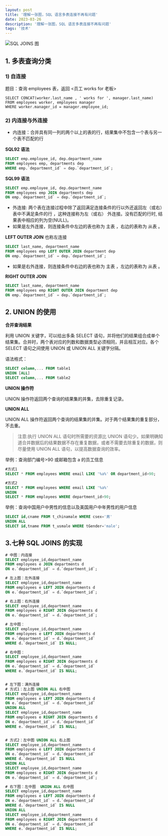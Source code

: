 ```yaml
---
layout: post
title: '理解一张图，SQL 语言多表连接不再有问题'
date: 2023-03-26
description: '理解一张图，SQL 语言多表连接不再有问题'
tags: '技术'
---
```


![SQL JOINS 图](https://img2.baidu.com/it/u=317208776,810762172&fm=253&fmt=auto&app=138&f=PNG?w=640&h=500)

## 1. 多表查询分类

### 1) 自连接

题目：查询 employees 表，返回 <员工 works for 老板>

```mysql
SELECT CONCAT(worker.last_name , ' works for ', manager.last_name)
FROM employees worker, employees manager
WHERE worker.manager_id = manager.employee_id;
```

### 2) 内连接与外连接

- 内连接：合并具有同一列的两个以上的表的行，结果集中不包含一个表与另一个表不匹配的行

**SQL92 语法**

```sql
SELECT emp.employee_id, dep.department_name
FROM employees emp, departments dep
WHERE emp.`department_id` = dep.`department_id`;
```

**SQL99 语法**

```sql
SELECT emp.employee_id, dep.department_name
FROM employees emp JOIN departments dep
ON emp.`department_id` = dep.`department_id`;
```

- 外连接: 两个表在连接过程中除了返回满足连接条件的行以外还返回左（或右）表中不满足条件的行 ，这种连接称为左（或右） 外连接。没有匹配的行时, 结果表中相应的列为空(NULL)。
- 如果是左外连接，则连接条件中左边的表也称为 主表 ，右边的表称为 从表 。

**LEFT OUTER JOIN** 也称左连接

```sql
SELECT last_name, department_name
FROM employees emp LEFT OUTER JOIN department dep
ON emp.`department_id` = dep.`department_id`;
```

- 如果是右外连接，则连接条件中右边的表也称为 主表 ，左边的表称为 从表 。

**RIGHT OUTER JOIN**

```sql
SELECT last_name, department_name
FROM employees emp RIGHT OUTER JOIN department dep
ON emp.`department_id` = dep.`department_id`;
```

## 2. UNION 的使用

**合并查询结果**

利用 UNION 关键字，可以给出多条 SELECT 语句，并将他们的结果组合成单个结果集。合并时，两个表对应的列数和数据类型必须相同，并且相互对应。各个 SELECT 语句之间使用 UNION 或 UNION ALL 关键字分隔。

语法格式：

```sql
SELECT column,... FROM table1
UNION [ALL]
SELECT column,... FROM table2
```

**UNION 操作符**

UNION 操作符返回两个查询的结果集的并集，去除重复记录。

**UNION ALL**

UNION ALL 操作符返回两个查询的结果集的并集。对于两个结果集的重复部分，不去重。

> 注意:执行 UNION ALL 语句时所需要的资源比 UNION 语句少。如果明确知道合并数据后的结果数据不存在重复数据，或者不需要去除重复的数据，则尽量使用 UNION ALL 语句，以提高数据查询的效率。

举例：查询部门编号>90 或邮箱包含 a 的员工信息

```sql
#方式1
SELECT * FROM employees WHERE email LIKE '%a%' OR department_id>90;
```

```sql
#方式2
SELECT * FROM employees WHERE email LIKE '%a%'
UNION
SELECT * FROM employees WHERE department_id>90;
```

举例：查询中国用户中男性的信息以及美国用户中年男性的用户信息

```sql
SELECT id,cname FROM t_chinamale WHERE csex='男'
UNION ALL
SELECT id,tname FROM t_usmale WHERE tGender='male';
```

## 3.七种 SQL JOINS 的实现

```sql
# 中图：内连接
SELECT employee_id,department_name
FROM employees e JOIN departments d
ON e.`department_id` = d.`department_id`;

# 左上图：左外连接
SELECT employee_id,department_name
FROM employees e LEFT JOIN departments d
ON e.`department_id` = d.`department_id`;

# 右上图：右外连接
SELECT employee_id,department_name
FROM employees e RIGHT JOIN departments d
ON e.`department_id` = d.`department_id`;

# 左中图：
SELECT employee_id,department_name
FROM employees e LEFT JOIN departments d
ON e.`department_id` = d.`department_id`
WHERE d.`department_id` IS NULL;

# 右中图：
SELECT employee_id,department_name
FROM employees e RIGHT JOIN departments d
ON e.`department_id` = d.`department_id`
WHERE e.`department_id` IS NULL;


# 左下图：满外连接
# 方式1：左上图 UNION ALL 右中图
SELECT employee_id,department_name
FROM employees e LEFT JOIN departments d
ON e.`department_id` = d.`department_id`
UNION ALL
SELECT employee_id,department_name
FROM employees e RIGHT JOIN departments d
ON e.`department_id` = d.`department_id`
WHERE e.`department_id` IS NULL;


# 方式2：左中图 UNION ALL 右上图
SELECT employee_id,department_name
FROM employees e LEFT JOIN departments d
ON e.`department_id` = d.`department_id`
WHERE d.`department_id` IS NULL
UNION ALL
SELECT employee_id,department_name
FROM employees e RIGHT JOIN departments d
ON e.`department_id` = d.`department_id`;

# 右下图：左中图  UNION ALL 右中图
SELECT employee_id,department_name
FROM employees e LEFT JOIN departments d
ON e.`department_id` = d.`department_id`
WHERE d.`department_id` IS NULL
UNION ALL
SELECT employee_id,department_name
FROM employees e RIGHT JOIN departments d
ON e.`department_id` = d.`department_id`
WHERE e.`department_id` IS NULL;
```
